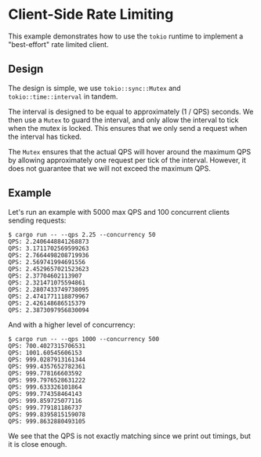 # Client-Side Rate Limiting

This example demonstrates how to use the `tokio` runtime to implement a "best-effort" rate limited client.

## Design

The design is simple, we use `tokio::sync::Mutex` and `tokio::time::interval` in tandem.

The interval is designed to be equal to approximately (1 / QPS) seconds. We then use a `Mutex` to guard the interval, and only allow the interval to tick when the mutex is locked. This ensures that we only send a request when the interval has ticked.

The `Mutex` ensures that the actual QPS will hover around the maximum QPS by allowing approximately one request per tick of the interval. However, it does not guarantee that we will not exceed the maximum QPS. 

## Example

Let's run an example with 5000 max QPS and 100 concurrent clients sending requests:

```
$ cargo run -- --qps 2.25 --concurrency 50
QPS: 2.2406448841268873
QPS: 3.1711702569599263
QPS: 2.7664498208719936
QPS: 2.569741994691556
QPS: 2.4529657021523623
QPS: 2.37704602113907
QPS: 2.321471075594861
QPS: 2.2807433749738095
QPS: 2.4741771118879967
QPS: 2.426148686515379
QPS: 2.3873097956830094
```

And with a higher level of concurrency:

```
$ cargo run -- --qps 1000 --concurrency 500 
QPS: 700.4027315706531
QPS: 1001.60545606153
QPS: 999.0287913161344
QPS: 999.4357652782361
QPS: 999.778166603592
QPS: 999.7976528631222
QPS: 999.633326101864
QPS: 999.774358464143
QPS: 999.859725077116
QPS: 999.779181186737
QPS: 999.8395815159078
QPS: 999.8632880493105

```

We see that the QPS is not exactly matching since we print out timings, but it is close enough.